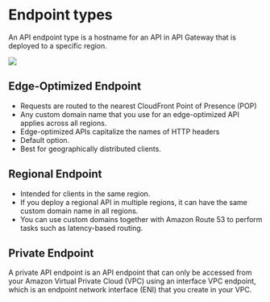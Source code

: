 # Endpoint types

An API endpoint type is a hostname for an API in API Gateway that is deployed to a specific region.

![](https://digitalcloud.training/wp-content/uploads/2022/01/amazon-api-gateway-endpoint-types.jpeg)


## Edge-Optimized Endpoint

- Requests are routed to the nearest CloudFront Point of Presence (POP)
- Any custom domain name that you use for an edge-optimized API applies across all regions.
- Edge-optimized APIs capitalize the names of HTTP headers
- Default option.
- Best for geographically distributed clients.

## Regional Endpoint

- Intended for clients in the same region.
- If you deploy a regional API in multiple regions, it can have the same custom domain name in all regions.
- You can use custom domains together with Amazon Route 53 to perform tasks such as latency-based routing.

## Private Endpoint

A private API endpoint is an API endpoint that can only be accessed from your Amazon Virtual Private Cloud (VPC) using an interface VPC endpoint, which is an endpoint network interface (ENI) that you create in your VPC.
